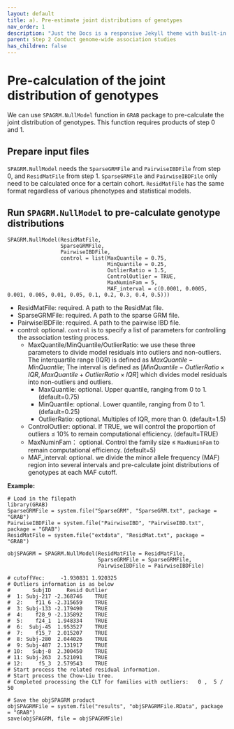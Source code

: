 ```yaml
---
layout: default
title: a). Pre-estimate joint distributions of genotypes
nav_order: 1
description: "Just the Docs is a responsive Jekyll theme with built-in search that is easily customizable and hosted on GitHub Pages."
parent: Step 2 Conduct genome-wide association studies
has_children: false
---
```


<head>
    <script src="https://cdn.mathjax.org/mathjax/latest/MathJax.js?config=TeX-AMS-MML_HTMLorMML" type="text/javascript"></script>
    <script type="text/x-mathjax-config">
        MathJax.Hub.Config({
            tex2jax: {
            skipTags: ['script', 'noscript', 'style', 'textarea', 'pre'],
            inlineMath: [['$','$']]
            }
        });
    </script>
</head>

# Pre-calculation of the joint distribution of genotypes

We can use `SPAGRM.NullModel` function in `GRAB` package to pre-calculate the joint distribution of genotypes. This function requires products of step 0 and 1.

## Prepare input files

`SPAGRM.NullModel` needs the `SparseGRMFile` and `PairwiseIBDFile` from step 0, and `ResidMatFile` from step 1. `SparseGRMFile` and `PairwiseIBDFile` only need to be calculated once for a certain cohort. `ResidMatFile` has the same format regardless of various phenotypes and statistical models.

## Run `SPAGRM.NullModel` to pre-calculate genotype distributions

```
SPAGRM.NullModel(ResidMatFile,
                 SparseGRMFile,
                 PairwiseIBDFile,
                 control = list(MaxQuantile = 0.75,
                                MinQuantile = 0.25,
                                OutlierRatio = 1.5,
                                ControlOutlier = TRUE,
                                MaxNuminFam = 5,
                                MAF_interval = c(0.0001, 0.0005, 0.001, 0.005, 0.01, 0.05, 0.1, 0.2, 0.3, 0.4, 0.5)))
```

- ResidMatFile: required. A path to the ResidMat file.
- SparseGRMFile: required. A path to the sparse GRM file.
- PairwiseIBDFile: required. A path to the pairwise IBD file.
- control: optional. `control` is to specify a list of parameters for controlling the association testing process.
  - MaxQuantile/MinQuantile/OutlierRatio: we use these three parameters to divide model residuals into outliers and non-outliers. The interquartile range (IQR) is defined as $MaxQuantile - MinQuantile$; The interval is defined as $[MinQuantile - OutlierRatio \times IQR, MaxQuantile + OutlierRatio \times IQR]$ which divides model residuals into non-outliers and outliers.
    - MaxQuantile: optional. Upper quantile, ranging from 0 to 1. (default=0.75)
    - MinQuantile: optional. Lower quantile, ranging from 0 to 1. (default=0.25)
    - OutlierRatio: optional. Multiples of IQR, more than 0. (default=1.5)
  - ControlOutlier: optional. If TRUE, we will control the proportion of outliers $\leq$ 10% to remain computational efficiency. (default=TRUE)
  - MaxNuminFam： optional. Control the family size $\leq$ `MaxNuminFam` to remain computational efficiency. (default=5)
  - MAF_interval: optional. we divide the minor allele frequency (MAF) region into several intervals and pre-calculate joint distributions of genotypes at each MAF cutoff.

**Example:**

```
# Load in the filepath
library(GRAB)
SparseGRMFile = system.file("SparseGRM", "SparseGRM.txt", package = "GRAB")
PairwiseIBDFile = system.file("PairwiseIBD", "PairwiseIBD.txt", package = "GRAB")
ResidMatFile = system.file("extdata", "ResidMat.txt", package = "GRAB")
```

```
objSPAGRM = SPAGRM.NullModel(ResidMatFile = ResidMatFile, 
                             SparseGRMFile = SparseGRMFile, 
                             PairwiseIBDFile = PairwiseIBDFile)

# cutoffVec:	 -1.930831 1.920325 
# Outliers information is as below
#       SubjID     Resid Outlier
#  1: Subj-217 -2.368746    TRUE
#  2:    f11_6 -2.315659    TRUE
#  3: Subj-133 -2.179490    TRUE
#  4:    f28_9 -2.135892    TRUE
#  5:    f24_1  1.948334    TRUE
#  6:  Subj-45  1.953527    TRUE
#  7:    f15_7  2.015207    TRUE
#  8: Subj-280  2.044026    TRUE
#  9: Subj-487  2.131917    TRUE
# 10:   Subj-8  2.300450    TRUE
# 11: Subj-263  2.521091    TRUE
# 12:     f5_3  2.579543    TRUE
# Start process the related residual information.
# Start process the Chow-Liu tree.
# Completed processing the CLT for families with outliers:	 0 ,  5 / 50 
```

```
# Save the objSPAGRM product
objSPAGRMFile = system.file("results", "objSPAGRMFile.RData", package = "GRAB")
save(objSPAGRM, file = objSPAGRMFile)
```